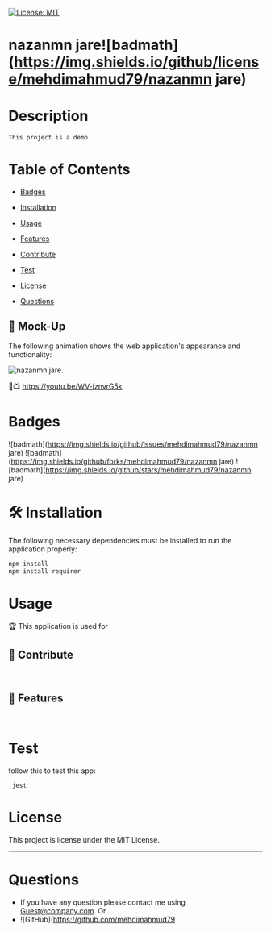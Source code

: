 
  <!--Markup tamplate generator -->
[![License: MIT](https://img.shields.io/badge/License-MIT-yellow.svg)](https://opensource.org/licenses/MIT)

# nazanmn jare![badmath](https://img.shields.io/github/license/mehdimahmud79/nazanmn jare)

# Description
```
This project is a demo
```
# Table of Contents 

* [Badges](#badges)

* [Installation](#installation)

* [Usage](#usage)

* [Features](#features)

* [Contribute](#contribute)

* [Test](#test)

* [License](#license)

* [Questions](#questions)

## 🚀 Mock-Up

The following animation shows the web application's appearance and functionality:

![nazanmn jare.](../screen.gif)
<!--change this to your video link -->
🔴📺 https://youtu.be/WV-iznvrG5k

# Badges
![badmath](https://img.shields.io/github/issues/mehdimahmud79/nazanmn jare)
![badmath](https://img.shields.io/github/forks/mehdimahmud79/nazanmn jare)
![badmath](https://img.shields.io/github/stars/mehdimahmud79/nazanmn jare)

# 🛠️ Installation

The following necessary dependencies must be installed to run the application properly:

```bash
npm install
npm install requirer
```
# Usage

​🏆 This application is used for 

## 🍰 Contribute
```
 
```
## 🧐 Features

```
 
```
# Test

​follow this to test this app:
```
 jest
```

# License

This project is license under the MIT License.

________________________________________________________________________________________________

# Questions
- If you have any question please contact me using <Guest@company.com>.
Or
- ![GitHub](https://github.com/mehdimahmud79
